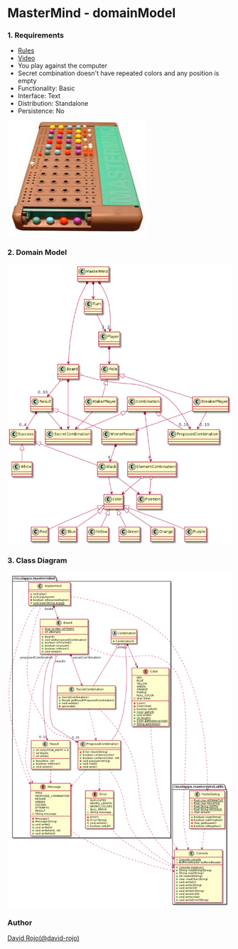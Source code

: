# MasterMind - domainModel 

### 1. Requirements

- [Rules](https://en.wikipedia.org/wiki/Mastermind_(board_game))
- [Video](https://www.youtube.com/watch?v=dMHxyulGrEk)
- You play against the computer
- Secret combination doesn't have repeated colors and any position is empty
- Functionality: Basic
- Interface: Text
- Distribution: Standalone
- Persistence: No

![MASTERMIND GAME](img/mastermind.jpg)

### 2. Domain Model

![DOMAIN MODEL DIAGRAM](img/domainModel.png)

### 3. Class Diagram
![CLASS DIAGRAM](img/classDiagram-domainModel.png)

### Author

[David Rojo(@david-rojo)](https://github.com/david-rojo)
